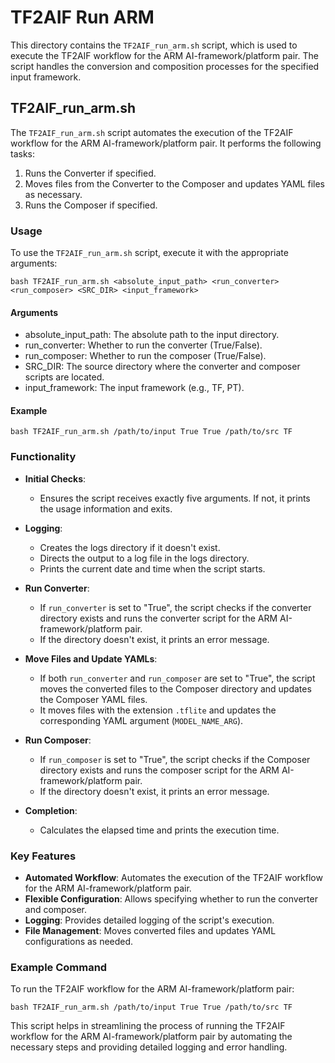 # TF2AIF Run ARM

This directory contains the `TF2AIF_run_arm.sh` script, which is used to execute the TF2AIF workflow for the ARM AI-framework/platform pair. The script handles the conversion and composition processes for the specified input framework.

## TF2AIF_run_arm.sh

The `TF2AIF_run_arm.sh` script automates the execution of the TF2AIF workflow for the ARM AI-framework/platform pair. It performs the following tasks:

1. Runs the Converter if specified.
2. Moves files from the Converter to the Composer and updates YAML files as necessary.
3. Runs the Composer if specified.

### Usage

To use the `TF2AIF_run_arm.sh` script, execute it with the appropriate arguments:

```shell
bash TF2AIF_run_arm.sh <absolute_input_path> <run_converter> <run_composer> <SRC_DIR> <input_framework>
```

#### Arguments

- absolute_input_path: The absolute path to the input directory.
- run_converter: Whether to run the converter (True/False).
- run_composer: Whether to run the composer (True/False).
- SRC_DIR: The source directory where the converter and composer scripts are located.
- input_framework: The input framework (e.g., TF, PT).

#### Example

```shell
bash TF2AIF_run_arm.sh /path/to/input True True /path/to/src TF
```

### Functionality

- **Initial Checks**:
  - Ensures the script receives exactly five arguments. If not, it prints the usage information and exits.

- **Logging**:
  - Creates the logs directory if it doesn't exist.
  - Directs the output to a log file in the logs directory.
  - Prints the current date and time when the script starts.

- **Run Converter**:
  - If `run_converter` is set to "True", the script checks if the converter directory exists and runs the converter script for the ARM AI-framework/platform pair.
  - If the directory doesn't exist, it prints an error message.

- **Move Files and Update YAMLs**:
  - If both `run_converter` and `run_composer` are set to "True", the script moves the converted files to the Composer directory and updates the Composer YAML files.
  - It moves files with the extension `.tflite` and updates the corresponding YAML argument (`MODEL_NAME_ARG`).

- **Run Composer**:
  - If `run_composer` is set to "True", the script checks if the Composer directory exists and runs the composer script for the ARM AI-framework/platform pair.
  - If the directory doesn't exist, it prints an error message.

- **Completion**:
  - Calculates the elapsed time and prints the execution time.

### Key Features

- **Automated Workflow**: Automates the execution of the TF2AIF workflow for the ARM AI-framework/platform pair.
- **Flexible Configuration**: Allows specifying whether to run the converter and composer.
- **Logging**: Provides detailed logging of the script's execution.
- **File Management**: Moves converted files and updates YAML configurations as needed.

### Example Command

To run the TF2AIF workflow for the ARM AI-framework/platform pair:

```shell
bash TF2AIF_run_arm.sh /path/to/input True True /path/to/src TF
```

This script helps in streamlining the process of running the TF2AIF workflow for the ARM AI-framework/platform pair by automating the necessary steps and providing detailed logging and error handling.
